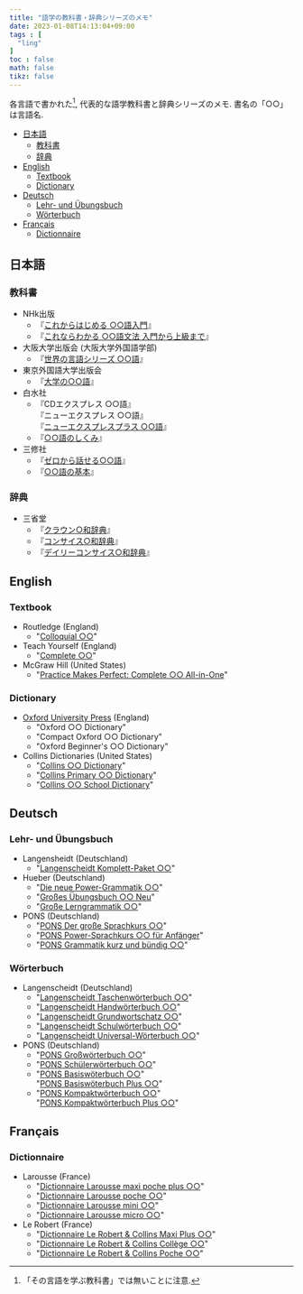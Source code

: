 ```yaml
---
title: "語学の教科書・辞典シリーズのメモ"
date: 2023-01-08T14:13:04+09:00
tags : [
  "ling"
]
toc : false
math: false
tikz: false
---
```


各言語で書かれた[^1], 代表的な語学教科書と辞典シリーズのメモ.
書名の「○○」は言語名.

[^1]: 「その言語を学ぶ教科書」では無いことに注意.

- [日本語](#日本語)
  - [教科書](#教科書)
  - [辞典](#辞典)
- [English](#english)
  - [Textbook](#textbook)
  - [Dictionary](#dictionary)
- [Deutsch](#deutsch)
  - [Lehr- und Übungsbuch](#lehr--und-übungsbuch)
  - [Wörterbuch](#wörterbuch)
- [Français](#français)
  - [Dictionnaire](#dictionnaire)

## 日本語

### 教科書

- NHk出版
  - 『[これからはじめる ○○語入門](http://search.nhk-book.co.jp/?ref=https%3A%2F%2Fwww.nhk-book.co.jp%2Flist%2Fmidcategory-302.html&kw=%E3%81%93%E3%82%8C%E3%81%8B%E3%82%89%E3%81%AF%E3%81%98%E3%82%81%E3%82%8B&temp=item&ie=u&by=js)』
  - 『[これならわかる ○○語文法 入門から上級まで](https://www.nhk-book.co.jp/list/genre-198.html)』
- 大阪大学出版会 (大阪大学外国語学部)
  - 『[世界の言語シリーズ ○○語](https://www.osaka-up.or.jp/book_list.php?gc=14)』
- 東京外国語大学出版会
  - 『[大学の○○語](https://wp.tufs.ac.jp/tufspress?s=%E5%A4%A7%E5%AD%A6%E3%81%AE)』
- 白水社
  - 『CDエクスプレス ○○語』  
    『ニューエクスプレス ○○語』  
    『[ニューエクスプレスプラス ○○語](https://www.hakusuisha.co.jp/search/s11991.html)』
  - 『[○○語のしくみ](https://www.hakusuisha.co.jp/search/?search_series=6994)』
- 三修社
  - 『[ゼロから話せる○○語](https://www.sanshusha.co.jp/np/search_result.html?ser=28)』
  - 『[○○語の基本](https://www.sanshusha.co.jp/np/search_result.html?q=%E8%AA%9E%E3%81%AE%E5%9F%BA%E6%9C%AC)』

### 辞典

- 三省堂
  - 『[クラウン○和辞典](https://dictionary.sanseido-publ.co.jp/?s=%E3%82%AF%E3%83%A9%E3%82%A6%E3%83%B3+%E5%92%8C%E8%BE%9E%E5%85%B8&post_type=dict)』
  - 『[コンサイス○和辞典](https://dictionary.sanseido-publ.co.jp/?s=%E3%82%B3%E3%83%B3%E3%82%B5%E3%82%A4%E3%82%B9+%E5%92%8C%E8%BE%9E%E5%85%B8&post_type=dict)』
  - 『[デイリーコンサイス○和辞典](https://dictionary.sanseido-publ.co.jp/?s=%E3%83%87%E3%82%A4%E3%83%AA%E3%83%BC%E3%82%B3%E3%83%B3%E3%82%B5%E3%82%A4%E3%82%B9+%E5%92%8C%E8%BE%9E%E5%85%B8&post_type=dict)』

## English

### Textbook

- Routledge (England)
  - "[Colloquial ○○](https://routledgetextbooks.com/textbooks/colloquial/)"
- Teach Yourself (England)
  - "[Complete ○○](https://library.teachyourself.com/all/Complete/21430)"
- McGraw Hill (United States)
  - "[Practice Makes Perfect: Complete ○○ All-in-One](https://www.mhprofessional.com/catalogsearch/result/?q=Practice+Makes+Perfect%3A+Complete+All-in-One)"

### Dictionary

- [Oxford University Press](https://global.oup.com/academic/category/dictionaries-and-reference/bilingual-dictionaries/) (England)
  - "Oxford ○○ Dictionary"
  - "Compact Oxford ○○ Dictionary"
  - "Oxford Beginner's ○○ Dictionary"
- Collins Dictionaries (United States)
  - "[Collins ○○ Dictionary](https://collins.co.uk/pages/reference-dictionaries)"
  - "[Collins Primary ○○ Dictionary](https://collins.co.uk/collections/primary-bilingual-dictionaries)"
  - "[Collins ○○ School Dictionary](https://collins.co.uk/collections/bilingual-dictionaries)"

## Deutsch

### Lehr- und Übungsbuch

- Langensheidt (Deutschland)
  - "[Langenscheidt Komplett-Paket ○○](https://www.langenscheidt.com/shop/komplett-paket)"
- Hueber (Deutschland)
  - "[Die neue Power-Grammatik ○○](https://shop.hueber.de/de/reihen-und-lehrwerke/die-neue-power-grammatik.html)"
  - "[Großes Übungsbuch ○○ Neu](https://shop.hueber.de/de/reihen-und-lehrwerke/grosses-ubungsbuch-neu.html)"
  - "[Große Lerngrammatik ○○](https://shop.hueber.de/de/reihen-und-lehrwerke/grosse-lerngrammatik.html)"
- PONS (Deutschland)
  - "[PONS Der große Sprachkurs ○○](https://de.pons.com/shop/search?sSearch=PONS%2BDer%2Bgro%C3%9Fe%2BSprachkurs&p=1)"
  - "[PONS Power-Sprachkurs ○○ für Anfänger](https://de.pons.com/shop/search?sSearch=PONS%2BPower-Sprachkurs%2B%2Bf%C3%BCr%2BAnf%C3%A4nger&p=1)"
  - "[PONS Grammatik kurz und bündig ○○](https://de.pons.com/shop/search?sSearch=PONS%2BGrammatik%2Bkurz%2Bund%2Bb%C3%BCndig&p=1)"

### Wörterbuch

- Langenscheidt (Deutschland)
  - "[Langenscheidt Taschenwörterbuch ○○](https://www.langenscheidt.com/shop/taschenwoerterbuch)"  
  - "[Langenscheidt Handwörterbuch ○○](https://www.langenscheidt.com/shop/handwoerterbuch)"
  - "[Langenscheidt Grundwortschatz ○○](https://www.langenscheidt.com/shop/grundwortschatz)"
  - "[Langenscheidt Schulwörterbuch ○○](https://www.langenscheidt.com/shop/schulwoerterbuch)"
  - "[Langenscheidt Universal-Wörterbuch ○○](https://www.langenscheidt.com/shop/universal-woerterbuch)"
- PONS (Deutschland)
  - "[PONS Großwörterbuch ○○](https://de.pons.com/shop/search?sSearch=PONS+Gro%C3%9Fw%C3%B6rterbuch)"
  - "[PONS Schülerwörterbuch ○○](https://de.pons.com/shop/search?sSearch=PONS+Sch%C3%BClerw%C3%B6rterbuch)"
  - "[PONS Basiswöterbuch ○○](https://de.pons.com/shop/search?sSearch=PONS+Sch%C3%BClerw%C3%B6rterbuch)"  
    "[PONS Basiswöterbuch Plus ○○](https://de.pons.com/shop/search?sSearch=PONS+Basisw%C3%B6terbuch+Plus)"
  - "[PONS Kompaktwörterbuch ○○](https://de.pons.com/shop/search?sSearch=PONS+Kompaktw%C3%B6rterbuch)"  
    "[PONS Kompaktwörterbuch Plus ○○](https://de.pons.com/shop/search?sSearch=PONS+Kompaktw%C3%B6rterbuch+Plus)"

## Français

### Dictionnaire

- Larousse  (France)
  - "[Dictionnaire Larousse maxi poche plus ○○](https://www.editions-larousse.fr/recherche?search_api_views_fulltext=Dictionnaire+Larousse+maxi+poche+plus)"
  - "[Dictionnaire Larousse poche ○○](https://www.editions-larousse.fr/recherche?search_api_views_fulltext=Dictionnaire+Larousse+poche)"
  - "[Dictionnaire Larousse mini ○○](https://www.editions-larousse.fr/recherche?search_api_views_fulltext=Dictionnaire+Larousse+mini)"
  - "[Dictionnaire Larousse micro ○○](https://www.editions-larousse.fr/recherche?search_api_views_fulltext=Dictionnaire+Larousse+micro)"
- Le Robert (France)
  - "[Dictionnaire Le Robert & Collins Maxi Plus ○○](https://www.lerobert.com/collection-le-robert-collins-maxi-maxi-plus.html)"
  - "[Dictionnaire Le Robert & Collins Collège ○○](https://www.lerobert.com/collection-le-robert-collins-college.html)"
  - "[Dictionnaire Le Robert & Collins Poche ○○](https://www.lerobert.com/collection-le-robert-collins-poche-poche-plus.html)"
